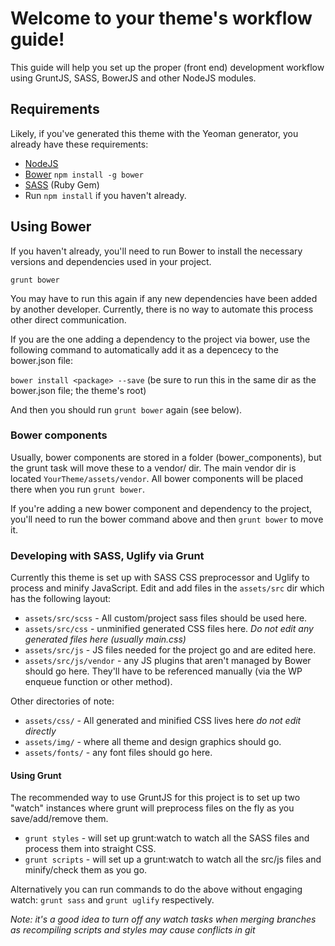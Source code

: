 # Welcome to your theme's workflow guide!
This guide will help you set up the proper (front end) development workflow using GruntJS, SASS, BowerJS and other NodeJS modules.

## Requirements
Likely, if you've generated this theme with the Yeoman generator, you already have these requirements:

* [NodeJS](http://www.nodejs.org/download/)
* [Bower](http://bower.io/#install-bower) `npm install -g bower`
* [SASS](http://sass-lang.com/install) (Ruby Gem)
* Run `npm install` if you haven't already.

## Using Bower
If you haven't already, you'll need to run Bower to install the necessary versions and dependencies used in your project.

`grunt bower`

You may have to run this again if any new dependencies have been added by another developer. Currently, there is no way to automate this process other direct communication.

If you are the one adding a dependency to the project via bower, use the following command to automatically add it as a depencecy to the bower.json file:

`bower install <package> --save`
(be sure to run this in the same dir as the bower.json file; the theme's root)

And then you should run `grunt bower` again (see below).

### Bower components
Usually, bower components are stored in a folder (bower_components), but the grunt task will move these to a vendor/ dir. The main vendor dir is located `YourTheme/assets/vendor`. All bower components will be placed there when you run `grunt bower`.

If you're adding a new bower component and dependency to the project, you'll need to run the bower command above and then `grunt bower` to move it.

### Developing with SASS, Uglify via Grunt
Currently this theme is set up with SASS CSS preprocessor and Uglify to process and minify JavaScript. Edit and add files in the `assets/src` dir which has the following layout:

* `assets/src/scss` - All custom/project sass files should be used here.
* `assets/src/css` - unminified generated CSS files here. _Do not edit any generated files here (usually main.css)_
* `assets/src/js` - JS files needed for the project go and are edited here.
* `assets/src/js/vendor` - any JS plugins that aren't managed by Bower should go here. They'll have to be referenced manually (via the WP enqueue function or other method).

Other directories of note:

* `assets/css/` - All generated and minified CSS lives here _do not edit directly_
* `assets/img/` - where all theme and design graphics should go.
* `assets/fonts/` - any font files should go here.

#### Using Grunt
The recommended way to use GruntJS for this project is to set up two "watch" instances where grunt will preprocess files on the fly as you save/add/remove them.

* `grunt styles` - will set up grunt:watch to watch all the SASS files and process them into straight CSS.
* `grunt scripts` - will set up a grunt:watch to watch all the src/js files and minify/check them as you go.

Alternatively you can run commands to do the above without engaging watch: `grunt sass` and `grunt uglify` respectively.

_Note: it's a good idea to turn off any watch tasks when merging branches as recompiling scripts and styles may cause conflicts in git_